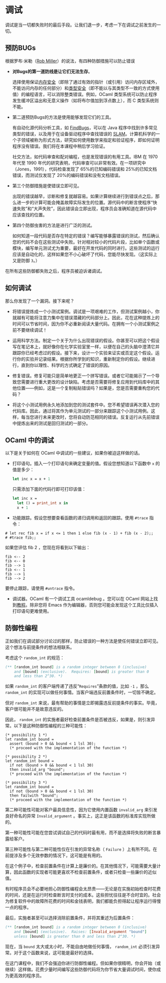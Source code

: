 # 调试

调试是当一切都失败时的最后手段。让我们退一步，考虑一下在调试之前发生的一切。

## 预防BUGs

根据罗布·米勒（[Rob Miller](https://stellar.mit.edu/S/course/6/fa08/6.005/courseMaterial/topics/topic3/lectureNotes/Debugging/Debugging.pdf)）的说法，有四种防御措施可以防止错误

- **对Bugs的第一道防线是让它们无法生存**。

  选择使用保证[内存安全](http://www.pl-enthusiast.net/2014/07/21/memory-safety/)（即除了通过有效的指针（或引用）访问内存区域外，不能访问内存的任何部分）和[类型安全](http://www.pl-enthusiast.net/2014/08/05/type-safety/)（即不能以与其类型不一致的方式使用值）的编程语言，可以消除整类错误。例如，OCaml 类型系统可以防止程序发生缓冲区溢出和无意义操作（如将布尔值加到浮点数上），而 C 类型系统则不能。

- 第二道预防Bugs的方法是使用能够发现它们的工具。

  有自动化源代码分析工具，如 [FindBugs](https://findbugs.sourceforge.net/)，可以在 Java 程序中找到许多常见类型的错误，以及用于在设备驱动程序中查找错误的 [SLAM](http://research.microsoft.com/en-us/projects/slam/)。计算机科学的一个子领域被称为形式方法，研究如何使用数学来指定和验证程序，即如何证明程序没有错误。我们将在本课程中稍后学习验证。

  社交方法，如代码审查和配对编程，也是发现错误的有用工具。IBM 在 1970 年代至 1990 年代的研究表明，代码审查可以非常有效。在一项研究中（Jones，1991），代码检查发现了 65%的已知编码错误和 25%的已知文档错误，而测试仅发现了 20%的编码错误和没有文档错误。

- 第三个防御措施是使错误立即可见。

  出现的错误越早，诊断和修复就越容易。如果计算继续进行到错误点之后，那么进一步的计算可能会掩盖故障实际发生的位置。源代码中的断言使程序“快速失败”和“大声失败”，因此错误会立即出现，程序员会准确知道在源代码中应该查找的位置。

- 第四个防御虫害的方法是进行广泛的测试。

  如何知道一段代码是否存在特定的错误？编写能够暴露错误的测试，然后确认您的代码不会在这些测试中失败。针对相对较小的代码片段，比如单个函数或模块，编写单元测试尤为重要，最好在开发代码的同时进行。这些测试的运行应该是自动化的，这样如果您不小心破坏了代码，您能尽快发现。（这实际上又是防御 `3`。）

在所有这些防御都失败之后，程序员被迫诉诸调试。

## 如何调试

那么你发现了一个漏洞。接下来呢？

- 将错误提炼成一个小测试案例。调试是一项艰难的工作，但测试案例越小，你就越有可能将注意力集中在错误潜藏的代码部分上。因此，花在这种提炼上的时间可以节省时间，因为你不必重新阅读大量代码。在拥有一个小测试案例之前不要继续调试！

- 运用科学方法。制定一个关于为什么出现错误的假设。你甚至可以把这个假设写在笔记本上，就好像你在化学实验室里一样，以便在自己的头脑中澄清它并跟踪你已经考虑过的假设。接下来，设计一个实验来证实或否定这个假设。运行你的实验并记录结果。根据你所学到的知识，重新制定你的假设。继续进行，直到你以理性、科学的方式确定了错误的原因。

- 修复错误。修复可能只是简单地更正一个拼写错误。或者它可能揭示了一个导致您需要进行重大更改的设计缺陷。考虑是否需要将修复应用到代码库中的其他位置——例如，这是一个复制粘贴错误吗？如果是，您是否需要重构您的代码？

- 将这个小测试用例永久地添加到您的测试套件中。您不希望错误再次潜入您的代码库。因此，通过将其作为单元测试的一部分来跟踪这个小测试用例。这样，每当您进行未来更改时，您将自动防范相同的错误。反复运行从先前错误中提炼出来的测试是回归测试的一部分。

## OCaml 中的调试

以下是关于如何在 OCaml 中调试的一些建议，如果你被迫这样做的话。

- 打印语句。插入一个打印语句来确定变量的值。假设您想知道以下函数中 `x` 的值是多少：

  ```ocaml
  let inc x = x + 1
  ```

  只需添加下面的代码行即可打印该值：

  ```ocaml
  let inc x =
    let () = print_int x in
    x + 1
  ```

- 功能跟踪。假设您想要查看函数的递归调用和返回的跟踪。使用 `#trace` 指令：

```
# let rec fib x = if x <= 1 then 1 else fib (x - 1) + fib (x - 2);;
# #trace fib;;
```


如果您评估 fib 2 ，您现在将看到以下输出：

```
fib <-- 2
fib <-- 0
fib --> 1
fib <-- 1
fib --> 1
fib --> 2
```

要停止跟踪，请使用 `#untrace` 指令。

- 调试器。OCaml 有一个调试工具 ocamldebug 。您可以在 OCaml 网站上找到[教程](https://ocaml.org/docs/debugging#The-OCaml-debugger)。除非您将 Emacs 作为编辑器，否则您可能会发现这个工具比仅插入打印语句更难使用。

## 防御性编程

正如我们在调试部分讨论过的那样，防止错误的一种方法是使任何错误立即可见。这个想法与前提条件的想法相联系。

考虑这个 `random_int` 的规范：

```ocaml
(** [random_int bound] is a random integer between 0 (inclusive)
    and [bound] (exclusive).  Requires: [bound] is greater than 0
    and less than 2^30. *)
```


如果 `random_int` 的客户端传递了违反“`Requires`”条款的值，比如 `-1` ，那么 `random_int` 的实现可以做任何事情。当客户端违反前置条件时，一切皆不确定。

但对 `random_int` 来说，最有帮助的事情是立即揭露违反前提条件的事实。毕竟，客户很可能并不是故意违反的。

因此， `random_int` 的实施者最好检查前置条件是否被违反，如果是，则引发异常。以下是这种防御性编程的三种可能性：


```
(* possibility 1 *)
let random_int bound =
  assert (bound > 0 && bound < 1 lsl 30);
  (* proceed with the implementation of the function *)

(* possibility 2 *)
let random_int bound =
  if not (bound > 0 && bound < 1 lsl 30)
  then invalid_arg "bound";
  (* proceed with the implementation of the function *)

(* possibility 3 *)
let random_int bound =
  if not (bound > 0 && bound < 1 lsl 30)
  then failwith "bound";
  (* proceed with the implementation of the function *)
```

第二种可能性可能对客户最具信息性，因为它使用内置函数 `invalid_arg` 来引发良好命名的异常 `Invalid_argument` 。事实上，这正是该函数的标准库实现所做的。

第一种可能性可能在您尝试调试自己的代码时最有用，而不是选择将失败的断言暴露给客户。

第三种可能性与第二种可能性仅在引发的异常名称（ `Failure` ）上有所不同。在前提涉及多个无效参数的情况下，这可能是有用的。

在这个例子中，检查前置条件在计算上是廉价的。在其他情况下，可能需要大量计算，因此函数的实现者可能更喜欢不检查前置条件，或者只检查一些廉价的近似值。

有时程序员会不必要地担心防御性编程会太昂贵——无论是在实施初始检查时花费的时间，还是在运行时检查断言时支付的成本。这些担忧往往是不合时宜的。社会为修复软件中的故障所花费的时间和金钱表明，我们都能负担得起让程序运行得慢一点的程序。

最后，实施者甚至可以选择消除前置条件，并将其重述为后置条件：

```ocaml
(** [random_int bound] is a random integer between 0 (inclusive)
    and [bound] (exclusive).  Raises: [Invalid_argument "bound"]
    unless [bound] is greater than 0 and less than 2^30. *)
```

现在，当 `bound` 太大或太小时，不能自由地做任何事情， `random_int` 必须引发异常。对于这个函数来说，这可能是最好的选择。

在这门课程中，我们不会强迫你进行防御性编程。但如果你很精明，你会开始（或继续）这样做。花费少量时间编写这些防御代码将为你节省大量调试时间，使你成为更高效的程序员。
